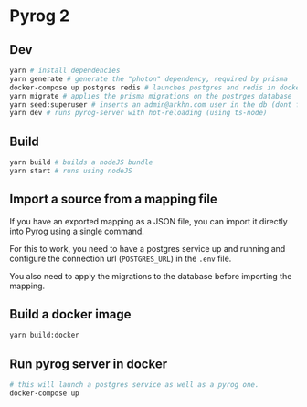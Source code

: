 # Pyrog 2

## Dev

```sh
yarn # install dependencies
yarn generate # generate the "photon" dependency, required by prisma
docker-compose up postgres redis # launches postgres and redis in docker (you may use the `-d` option to run in the background)
yarn migrate # applies the prisma migrations on the postrges database
yarn seed:superuser # inserts an admin@arkhn.com user in the db (dont forget to have SUPERUSER_PASSWORD in your .env)
yarn dev # runs pyrog-server with hot-reloading (using ts-node)
```

## Build

```sh
yarn build # builds a nodeJS bundle
yarn start # runs using nodeJS
```

## Import a source from a mapping file

If you have an exported mapping as a JSON file, you can import it directly into Pyrog using a single command.

For this to work, you need to have a postgres service up and running and configure the connection url (`POSTGRES_URL`) in the `.env` file.

You also need to apply the migrations to the database before importing the mapping.

## Build a docker image

```sh
yarn build:docker
```

## Run pyrog server in docker

```sh
# this will launch a postgres service as well as a pyrog one.
docker-compose up
```
